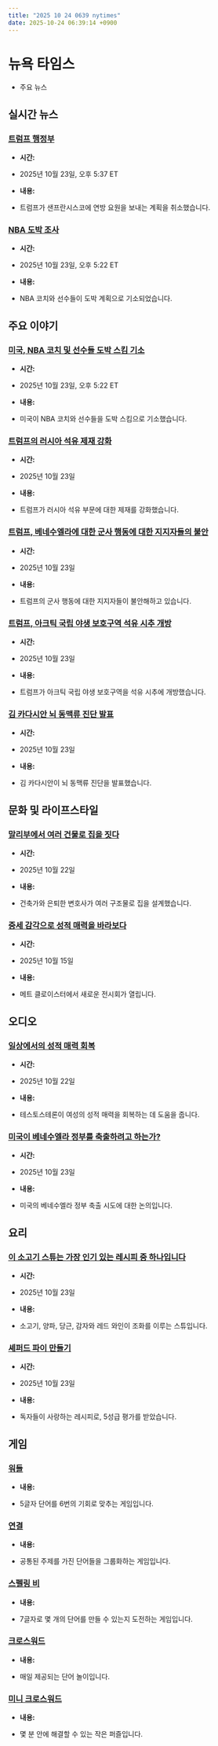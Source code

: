```yaml
---
title: "2025 10 24 0639 nytimes"
date: 2025-10-24 06:39:14 +0900
---
```


# 뉴욕 타임스
- 주요 뉴스

## 실시간 뉴스

### [트럼프 행정부](https://www.nytimes.com/live/2025/10/23/us/trump-news)

- **시간:**
* 2025년 10월 23일, 오후 5:37 ET
- **내용:**
* 트럼프가 샌프란시스코에 연방 요원을 보내는 계획을 취소했습니다.
### [NBA 도박 조사](https://www.nytimes.com/live/2025/10/23/nyregion/nba-illegal-gambling-arrests)

- **시간:**
* 2025년 10월 23일, 오후 5:22 ET
- **내용:**
* NBA 코치와 선수들이 도박 계획으로 기소되었습니다.
## 주요 이야기

### [미국, NBA 코치 및 선수들 도박 스킴 기소](https://www.nytimes.com/live/2025/10/23/nyregion/nba-illegal-gambling-arrests)

- **시간:**
* 2025년 10월 23일, 오후 5:22 ET
- **내용:**
* 미국이 NBA 코치와 선수들을 도박 스킴으로 기소했습니다.
### [트럼프의 러시아 석유 제재 강화](https://www.nytimes.com/2025/10/23/us/politics/trump-sanctions-russian-oil.html)

- **시간:**
* 2025년 10월 23일
- **내용:**
* 트럼프가 러시아 석유 부문에 대한 제재를 강화했습니다.
### [트럼프, 베네수엘라에 대한 군사 행동에 대한 지지자들의 불안](https://www.nytimes.com/2025/10/23/us/politics/trump-supporters-venezuela.html)

- **시간:**
* 2025년 10월 23일
- **내용:**
* 트럼프의 군사 행동에 대한 지지자들이 불안해하고 있습니다.
### [트럼프, 아크틱 국립 야생 보호구역 석유 시추 개방](https://www.nytimes.com/2025/10/23/climate/trump-arctic-national-wildlife-refuge-oil-drilling.html)

- **시간:**
* 2025년 10월 23일
- **내용:**
* 트럼프가 아크틱 국립 야생 보호구역을 석유 시추에 개방했습니다.
### [김 카다시안 뇌 동맥류 진단 발표](https://www.nytimes.com/2025/10/23/well/kim-kardashian-brain-aneurysm.html)

- **시간:**
* 2025년 10월 23일
- **내용:**
* 김 카다시안이 뇌 동맥류 진단을 발표했습니다.
## 문화 및 라이프스타일

### [말리부에서 여러 건물로 집을 짓다](https://www.nytimes.com/2025/10/22/realestate/malibu-home-renovations.html)

- **시간:**
* 2025년 10월 22일
- **내용:**
* 건축가와 은퇴한 변호사가 여러 구조물로 집을 설계했습니다.
### [중세 감각으로 성적 매력을 바라보다](https://www.nytimes.com/2025/10/15/arts/design/cloisters-sexuality-middle-ages.html)

- **시간:**
* 2025년 10월 15일
- **내용:**
* 메트 클로이스터에서 새로운 전시회가 열립니다.
## 오디오

### [일상에서의 성적 매력 회복](https://www.nytimes.com/2025/10/22/magazine/testosterone-women-health-sex-libido-menopause.html)

- **시간:**
* 2025년 10월 22일
- **내용:**
* 테스토스테론이 여성의 성적 매력을 회복하는 데 도움을 줍니다.
### [미국이 베네수엘라 정부를 축출하려고 하는가?](https://www.nytimes.com/2025/10/23/podcasts/the-daily/us-venezuela-maduro-boat-attacks.html)

- **시간:**
* 2025년 10월 23일
- **내용:**
* 미국의 베네수엘라 정부 축출 시도에 대한 논의입니다.
## 요리

### [이 소고기 스튜는 가장 인기 있는 레시피 중 하나입니다](https://cooking.nytimes.com/recipes/4735-old-fashioned-beef-stew)

- **시간:**
* 2025년 10월 23일
- **내용:**
* 소고기, 양파, 당근, 감자와 레드 와인이 조화를 이루는 스튜입니다.
### [셰퍼드 파이 만들기](https://cooking.nytimes.com/recipes/1019096-shepherds-pie)

- **시간:**
* 2025년 10월 23일
- **내용:**
* 독자들이 사랑하는 레시피로, 5성급 평가를 받았습니다.
## 게임

### [워들](https://www.nytimes.com/games/wordle/index.html)

- **내용:**
* 5글자 단어를 6번의 기회로 맞추는 게임입니다.
### [연결](https://www.nytimes.com/games/connections?GAMES_connectionsRollout_1130=1_ConnectionsV2)

- **내용:**
* 공통된 주제를 가진 단어들을 그룹화하는 게임입니다.
### [스펠링 비](https://www.nytimes.com/puzzles/spelling-bee)

- **내용:**
* 7글자로 몇 개의 단어를 만들 수 있는지 도전하는 게임입니다.
### [크로스워드](https://www.nytimes.com/crosswords/game/daily)

- **내용:**
* 매일 제공되는 단어 놀이입니다.
### [미니 크로스워드](http://www.nytimes.com/crosswords/game/mini)

- **내용:**
* 몇 분 안에 해결할 수 있는 작은 퍼즐입니다.